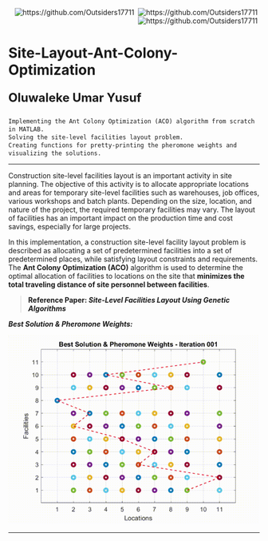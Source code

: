 <p align="right">
<img src="https://badges.pufler.dev/visits/Outsiders17711/Site-Layout-Ant-Colony-Optimization?style=for-the-badge&logo=github" alt="https://github.com/Outsiders17711" />&nbsp;
<img src="https://badges.pufler.dev/updated/Outsiders17711/Site-Layout-Ant-Colony-Optimization?style=for-the-badge&logo=github" alt="https://github.com/Outsiders17711" />&nbsp;
<img src="https://badges.pufler.dev/created/Outsiders17711/Site-Layout-Ant-Colony-Optimization?style=for-the-badge&logo=github" alt="https://github.com/Outsiders17711" />&nbsp;
</p>

<!--  -->
# Site-Layout-Ant-Colony-Optimization
<p align=left style="font-size: x-large"><b>Oluwaleke Umar Yusuf</b></p>

    Implementing the Ant Colony Optimization (ACO) algorithm from scratch in MATLAB. 
    Solving the site-level facilities layout problem. 
    Creating functions for pretty-printing the pheromone weights and visualizing the solutions.

---

Construction site-level facilities layout is an important activity in site planning. The objective of this activity is to allocate appropriate locations and areas for temporary site-level facilities such as warehouses, job offices, various workshops and batch plants. Depending on the size, location, and nature of the project, the required temporary facilities may vary. The layout of facilities has an important impact on the production time and cost savings, especially for large projects. 

In this implementation, a construction site-level facility layout problem is described as allocating a set of predetermined facilities into a set of predetermined places, while satisfying layout constraints and requirements. The **Ant Colony Optimization (ACO)** algorithm is used to determine the optimal allocation of facilities to locations on the site that **minimizes the total traveling distance of site personnel between facilities**.

> <a href="https://ascelibrary.org/doi/abs/10.1061/%28ASCE%290887-3801%281998%2912%3A4%28227%29" style="text-decoration: none;">**Reference Paper: *Site-Level Facilities Layout Using Genetic Algorithms***</a>

***Best Solution & Pheromone Weights:***

![Best Solution & Pheromone Weights](https://github.com/Outsiders17711/Site-Layout-Ant-Colony-Optimization/blob/master/printPheromoneWeights-33-Iterations.gif?raw=true)

<!-- add link to post -->
<!-- There is a walkthrough of the code implementation on my blog. You can check it out **[here]()**. -->


---
